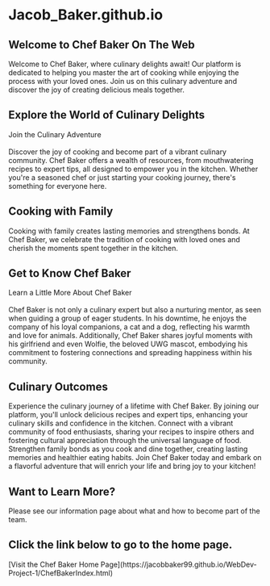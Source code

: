 # Jacob_Baker.github.io

<h2>Welcome to Chef Baker On The Web</h2>
Welcome to Chef Baker, where culinary delights await! Our platform is dedicated to helping you master the art of cooking while enjoying the process with your loved ones. Join us on this culinary adventure and discover the joy of creating delicious meals together.

<h2>Explore the World of Culinary Delights</h2>
Join the Culinary Adventure<br><br>
Discover the joy of cooking and become part of a vibrant culinary community. Chef Baker offers a wealth of resources, from mouthwatering recipes to expert tips, all designed to empower you in the kitchen. Whether you're a seasoned chef or just starting your cooking journey, there's something for everyone here.

<h2>Cooking with Family</h2>
Cooking with family creates lasting memories and strengthens bonds. At Chef Baker, we celebrate the tradition of cooking with loved ones and cherish the moments spent together in the kitchen.

<h2>Get to Know Chef Baker</h2>
Learn a Little More About Chef Baker<br><br>
Chef Baker is not only a culinary expert but also a nurturing mentor, as seen when guiding a group of eager students. In his downtime, he enjoys the company of his loyal companions, a cat and a dog, reflecting his warmth and love for animals. Additionally, Chef Baker shares joyful moments with his girlfriend and even Wolfie, the beloved UWG mascot, embodying his commitment to fostering connections and spreading happiness within his community.

<h2>Culinary Outcomes</h2>
Experience the culinary journey of a lifetime with Chef Baker. By joining our platform, you'll unlock delicious recipes and expert tips, enhancing your culinary skills and confidence in the kitchen. Connect with a vibrant community of food enthusiasts, sharing your recipes to inspire others and fostering cultural appreciation through the universal language of food. Strengthen family bonds as you cook and dine together, creating lasting memories and healthier eating habits. Join Chef Baker today and embark on a flavorful adventure that will enrich your life and bring joy to your kitchen!

<h2>Want to Learn More?</h2>
Please see our information page about what and how to become part of the team.

<h2>Click the link below to go to the home page.</h2>
[Visit the Chef Baker Home Page](https://jacobbaker99.github.io/WebDev-Project-1/ChefBakerIndex.html)

